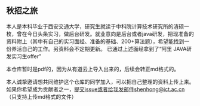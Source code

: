 秋招之旅
------
本人是本科毕业于西安交通大学，研究生就读于中科院计算技术研究所的渣硕一枚，曾在今日头条实习，做后台研发。就业意向是后台或者java研发，把现准备的资料附上（其中有自己的实习面经、准备的基础、200+算法题），希望能找到一份养活自己的工作。另资料会不定期更新。
已通过上述面经拿到了“阿里 JAVA研发实习生offer”

本仓库暂时是pdf的，因为从有道云上导入出来的，后续会转正md格式的。

本人诚挚邀请想共同维护这个仓库的同学加入，可以把自己整理的资料上传上来。如果你希望成为贡献者之一，提交issue或者给我发邮件shenhong@ict.ac.cn（只支持上传md格式的文件）

